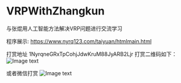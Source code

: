 # VRPWithZhangkun
与张焜用人工智能方法解决VRP问题进行交流学习

程序展示:
https://www.nyrq123.com/taiyuan/htmlmain.html

打赏地址
1NyrqneGRxTpCohjJdwKruM88JyARB2Ljr
打赏二维码如下：
![Image text](https://www.nyrq123.com/img/1NyrqneGRxTpCohjJdwKruM88JyARB2Ljr_qrCode.png)

或者微信打赏
![Image text](https://www.nyrq123.com/img/wechatqrcode.jpg)




